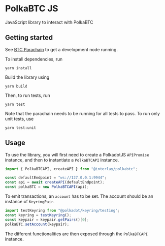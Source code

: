 # PolkaBTC JS

JavaScript library to interact with PolkaBTC

## Getting started

See [BTC Parachain](https://github.com/interlay/btc-parachain) to get a development node running.

To install dependencies, run

```
yarn install
```

Build the library using

```
yarn build
```

Then, to run tests, run

```
yarn test
```

Note that the parachain needs to be running for all tests to pass.
To run only unit tests, use

```
yarn test:unit
```

## Usage

To use the library, you will first need to create a PolkadotJS `APIPromise` instance,
and then to instantiate a `PolkaBTCAPI` instance.

```typescript
import { PolkaBTCAPI, createAPI } from "@interlay/polkabtc";

const defaultEndpoint = "ws://127.0.0.1:9944";
const api = await createAPI(defaultEndpoint);
const polkaBTC = new PolkaBTCAPI(api);
```

To emit transactions, an `account` has to be set.
The account should be an instance of `KeyringPair`.

```typescript
import testKeyring from "@polkadot/keyring/testing";
const keyring = testKeyring();
const keypair = keypair.getPairs()[0];
polkaBTC.setAccount(keypair);
```

The different functionalities are then exposed through the `PolkaBTCAPI` instance.
